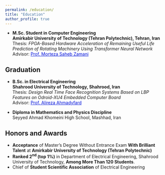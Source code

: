 ```yaml
---
permalink: /education/
title: "Education"
author_profile: true
---
```




* **M.Sc. Student in Computer Engineering** <br>
**Amirkabir University of Technology (Tehran Polytechnic), Tehran, Iran** <br>
Thesis: _FPGA-Based Hardware Acceleration of Remaining Useful Life Prediction of Rotating Machinery Using Transformer Neural Network_ <br>
Advisor: <a href="https://scholar.google.com/citations?user=qMmvqUwAAAAJ&hl=en" style="color: #0011DB;"> Prof. Morteza Saheb Zamani</a> <br>

## Graduation
* **B.Sc. in Electrical Engineering** <br>
**Shahrood University of Technology, Shahrood, Iran** <br>
Thesis: _Design Real Time Face Recognition Systems Based on LBP Features on Odroid-XU4 Embedded Computer Board_ <br>
Advisor: <a href="https://scholar.google.com/citations?user=o7-0hSEAAAAJ&hl=en" style="color: #0011DB;">Prof. Alireza Ahmadyfard</a><br>

* **Diploma in Mathematics and Physics Discipline** <br>
Seyyed Ahmad Khomeini High School, Mashhad, Iran



## Honors and Awards
* **Acceptance** of Master’s Degree Without Entrance Exam **With Brilliant Talent** at **Amirkabir University of Technology (Tehran Polytechnic)**
* **Ranked 2<sup>nd</sup> (top 1%)** in Department of Electrical Engineering, Shahrood University of Technology, **Among More Than 120 Students**.
* Chief of **Student Scientific Association** of Electrical Engineering 



